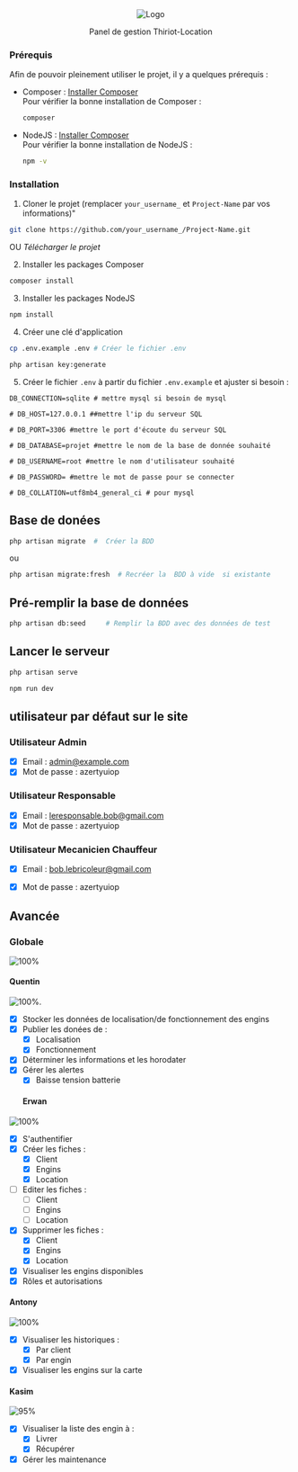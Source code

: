 <a name="readme-top"></a>
<br />
<div align="center">
 <img src="https://thiriot-locations.com/charte/logo.png" alt="Logo">

  <p align="center">
 Panel de gestion Thiriot-Location
  </p>
</div>

### Prérequis

Afin de pouvoir pleinement utiliser le projet, il y a quelques prérequis : 
* Composer : [Installer Composer](https://getcomposer.org/) <br/>
Pour vérifier la bonne installation de Composer : 
  ```sh
  composer
  ```
* NodeJS : [Installer Composer](https://nodejs.org/en/download) <br/>
Pour vérifier la bonne installation de NodeJS : 
  ```sh
  npm -v
  ```

### Installation

1. Cloner le projet (remplacer ```your_username_``` et ```Project-Name``` par vos informations)"
```sh
git clone https://github.com/your_username_/Project-Name.git
```
OU
  *Télécharger le projet*

2. Installer les packages Composer
```sh
composer install
```
3. Installer les packages NodeJS
```sh
npm install
```
4. Créer une clé d'application 
```bash
cp .env.example .env # Créer le fichier .env

php artisan key:generate
```
5. Créer le fichier ```.env``` à partir du fichier ```.env.example``` et ajuster si besoin :
```env
DB_CONNECTION=sqlite # mettre mysql si besoin de mysql 
  
# DB_HOST=127.0.0.1 ##mettre l'ip du serveur SQL
  
# DB_PORT=3306 #mettre le port d'écoute du serveur SQL

# DB_DATABASE=projet #mettre le nom de la base de donnée souhaité
  
# DB_USERNAME=root #mettre le nom d'utilisateur souhaité
  
# DB_PASSWORD= #mettre le mot de passe pour se connecter
  
# DB_COLLATION=utf8mb4_general_ci # pour mysql
```
## Base de donées

```bash
php artisan migrate  #  Créer la BDD 
```
ou 
```bash
php artisan migrate:fresh  # Recréer la  BDD à vide  si existante
```

## Pré-remplir la base de données

```bash
php artisan db:seed     # Remplir la BDD avec des données de test
```
## Lancer le serveur

```bash
php artisan serve

npm run dev
```
## utilisateur par défaut sur le site

### Utilisateur Admin

- [x] Email : admin@example.com
- [x] Mot de passe : azertyuiop

### Utilisateur Responsable

- [x] Email : leresponsable.bob@gmail.com
- [x] Mot de passe : azertyuiop

### Utilisateur Mecanicien Chauffeur 

- [x] Email : bob.lebricoleur@gmail.com
- [x] Mot de passe : azertyuiop





## Avancée


### Globale
![100%](https://progress-bar.dev/100)

#### Quentin
![100%](https://progress-bar.dev/100).
- [x] Stocker les données de localisation/de fonctionnement des engins
- [x] Publier les donées de : 
   - [x] Localisation
   - [x] Fonctionnement
- [x] Déterminer les informations et les horodater
- [x] Gérer les alertes
  - [x] Baisse tension batterie
  
  #### Erwan
![100%](https://progress-bar.dev/100)
- [x] S'authentifier
- [x] Créer les fiches : 
   - [x] Client
   - [x] Engins
   - [x] Location
- [ ] Editer les fiches : 
   - [ ] Client
   - [ ] Engins
   - [ ] Location
- [x] Supprimer les fiches : 
   - [x] Client
   - [x] Engins
   - [x] Location
- [x] Visualiser les engins disponibles
- [x] Rôles et autorisations
 #### Antony
![100%](https://progress-bar.dev/100)
- [x] Visualiser les historiques :
   - [x] Par client
   - [x] Par engin
- [x] Visualiser les engins sur la carte
#### Kasim
![95%](https://progress-bar.dev/95)
- [x] Visualiser la liste des engin à :
  - [x] Livrer
  - [x] Récupérer
- [x] Gérer les maintenance

